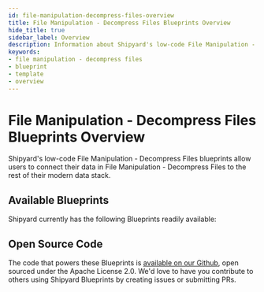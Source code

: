 ```yaml
---
id: file-manipulation-decompress-files-overview
title: File Manipulation - Decompress Files Blueprints Overview
hide_title: true
sidebar_label: Overview
description: Information about Shipyard's low-code File Manipulation - Decompress Files templates.
keywords:
- file manipulation - decompress files
- blueprint
- template
- overview
---
```


# File Manipulation - Decompress Files Blueprints Overview

Shipyard's low-code File Manipulation - Decompress Files blueprints allow users to connect their data in File Manipulation - Decompress Files to the rest of their modern data stack.

## Available Blueprints
Shipyard currently has the following Blueprints readily available: 

## Open Source Code
The code that powers these Blueprints is [available on our Github](None), open sourced under the Apache License 2.0. We'd love to have you contribute to others using Shipyard Blueprints by creating issues or submitting PRs.

